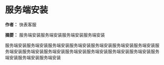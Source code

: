 # 服务端安装

**作者：** 快表客服

**摘要：** 服务端安装服务端安装服务端安装服务端安装

服务端安装服务端安装服务端安装服务端安装服务端安装服务端安装服务端安装服务端安装服务端安装服务端安装服务端安装服务端安装服务端安装服务端安装服务端安装服务端安装服务端安装